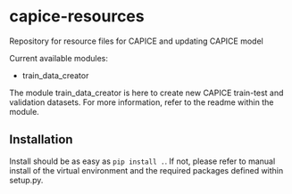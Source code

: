 # capice-resources
Repository for resource files for CAPICE and updating CAPICE model

Current available modules:
- train_data_creator

The module train_data_creator is here to create new CAPICE train-test and validation datasets. 
For more information, refer to the readme within the module.

## Installation
Install should be as easy as `pip install .`. If not, please refer to manual install of the virtual environment and the 
required packages defined within setup.py.
